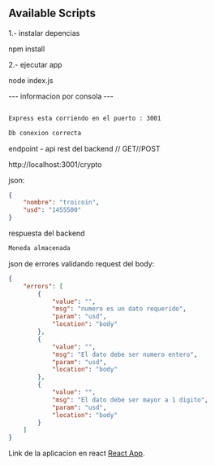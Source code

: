 ## Available Scripts

1.- instalar depencias

npm install

2.- ejecutar app

node index.js 

--- informacion por consola ---
```bash

Express esta corriendo en el puerto : 3001

Db conexion correcta
```

endpoint - api rest del backend // GET//POST

http://localhost:3001/crypto

json:

```json
{
    "nombre": "troicoin",
    "usd": "1455500"
}
```

respuesta del backend 

```html
Moneda almacenada
```

json de errores validando request del body:

```json
{
    "errors": [
        {
            "value": "",
            "msg": "numero es un dato requerido",
            "param": "usd",
            "location": "body"
        },
        {
            "value": "",
            "msg": "El dato debe ser numero entero",
            "param": "usd",
            "location": "body"
        },
        {
            "value": "",
            "msg": "El dato debe ser mayor a 1 digito",
            "param": "usd",
            "location": "body"
        }
    ]
}
```

Link de la aplicacion en react [ React App](https://github.com/kevinm9/react-coin).
